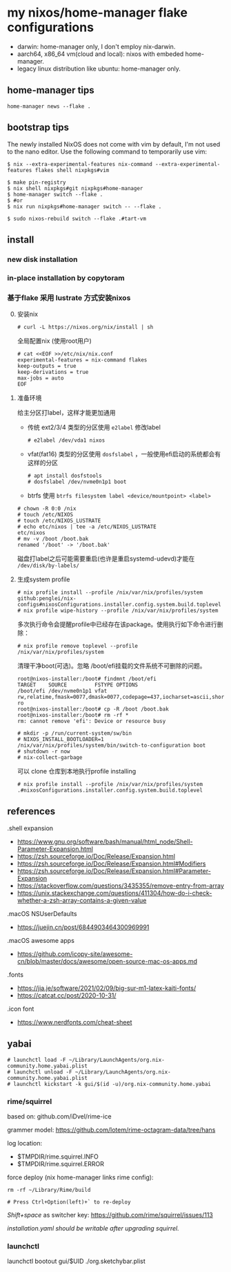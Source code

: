 # my nixos/home-manager flake configurations 

* darwin: home-manager only, I don't employ nix-darwin.
* aarch64, x86_64 vm(cloud and local): nixos with embeded home-manager.
* legacy linux distribution like ubuntu: home-manager only.

## home-manager tips

```
home-manager news --flake .
```

## bootstrap tips

The newly installed NixOS does not come with vim by default,
I'm not used to the nano editor. Use the following command to temporarily use vim:

```
$ nix --extra-experimental-features nix-command --extra-experimental-features flakes shell nixpkgs#vim
```

```
$ make pin-registry
$ nix shell nixpkgs#git nixpkgs#home-manager
$ home-manager switch --flake .
$ #or
$ nix run nixpkgs#home-manager switch -- --flake .

$ sudo nixos-rebuild switch --flake .#tart-vm
```

## install

### new disk installation
### in-place installation by copytoram

### 基于flake 采用 lustrate 方式安装nixos

0. 安装nix

    ```
    # curl -L https://nixos.org/nix/install | sh
    ```

    全局配置nix (使用root用户)

    ```
    # cat <<EOF >>/etc/nix/nix.conf
    experimental-features = nix-command flakes
    keep-outputs = true
    keep-derivations = true
    max-jobs = auto
    EOF
    ```

1. 准备环境

    给主分区打label，这样才能更加通用

    * 传统 ext2/3/4 类型的分区使用 `e2label` 修改label

        ```
        # e2label /dev/vda1 nixos
        ```

    * vfat(fat16) 类型的分区使用 `dosfslabel` ，一般使用efi启动的系统都会有这样的分区

        ```
        # apt install dosfstools
        # dosfslabel /dev/nvme0n1p1 boot
        ```

    * btrfs 使用 `btrfs filesystem label <device/mountpoint> <label>`


    ```
    # chown -R 0:0 /nix
    # touch /etc/NIXOS
    # touch /etc/NIXOS_LUSTRATE
    # echo etc/nixos | tee -a /etc/NIXOS_LUSTRATE
    etc/nixos
    # mv -v /boot /boot.bak
    renamed '/boot' -> '/boot.bak'
    ```

    磁盘打label之后可能需要重启(也许是重启systemd-udevd)才能在 `/dev/disk/by-labels/`

2. 生成system profile

    ```
    # nix profile install --profile /nix/var/nix/profiles/system github:penglei/nix-configs#nixosConfigurations.installer.config.system.build.toplevel
    # nix profile wipe-history --profile /nix/var/nix/profiles/system
    ```

    多次执行命令会提醒profile中已经存在该package。使用执行如下命令进行删除：

    ```
    # nix profile remove toplevel --profile /nix/var/nix/profiles/system
    ```

    清理干净boot(可选)。忽略 /boot/efi挂载的文件系统不可删除的问题。

    ```
    root@nixos-installer:/boot# findmnt /boot/efi
    TARGET    SOURCE         FSTYPE OPTIONS
    /boot/efi /dev/nvme0n1p1 vfat   rw,relatime,fmask=0077,dmask=0077,codepage=437,iocharset=ascii,shortname=mixed,utf8,errors=remount-ro
    root@nixos-installer:/boot# cp -R /boot /boot.bak
    root@nixos-installer:/boot# rm -rf *
    rm: cannot remove 'efi': Device or resource busy
    ```


    ```
    # mkdir -p /run/current-system/sw/bin
    # NIXOS_INSTALL_BOOTLOADER=1 /nix/var/nix/profiles/system/bin/switch-to-configuration boot
    # shutdown -r now
    # nix-collect-garbage
    ```

    可以 clone 仓库到本地执行profile installing

    ```
    # nix profile install --profile /nix/var/nix/profiles/system .#nixosConfigurations.installer.config.system.build.toplevel
    ```

## references

.shell expansion

* https://www.gnu.org/software/bash/manual/html_node/Shell-Parameter-Expansion.html
* https://zsh.sourceforge.io/Doc/Release/Expansion.html
* https://zsh.sourceforge.io/Doc/Release/Expansion.html#Modifiers
* https://zsh.sourceforge.io/Doc/Release/Expansion.html#Parameter-Expansion
* https://stackoverflow.com/questions/3435355/remove-entry-from-array
* https://unix.stackexchange.com/questions/411304/how-do-i-check-whether-a-zsh-array-contains-a-given-value


.macOS NSUserDefaults

* https://juejin.cn/post/6844903464300969991

.macOS awesome apps

* https://github.com/icopy-site/awesome-cn/blob/master/docs/awesome/open-source-mac-os-apps.md


.fonts

* https://jia.je/software/2021/02/09/big-sur-m1-latex-kaiti-fonts/
* https://catcat.cc/post/2020-10-31/

.icon font

* https://www.nerdfonts.com/cheat-sheet

## yabai

```
# launchctl load -F ~/Library/LaunchAgents/org.nix-community.home.yabai.plist
# launchctl unload -F ~/Library/LaunchAgents/org.nix-community.home.yabai.plist
# launchctl kickstart -k gui/$(id -u)/org.nix-community.home.yabai
```

### rime/squirrel

based on: github.com/iDvel/rime-ice

grammer model: https://github.com/lotem/rime-octagram-data/tree/hans

log location:

* $TMPDIR/rime.squirrel.INFO
* $TMPDIR/rime.squirrel.ERROR

force deploy (nix home-manager links rime config):

```
rm -rf ~/Library/Rime/build

# Press Ctrl+Option(left)+` to re-deploy

```

*Shift+space* as switcher key: https://github.com/rime/squirrel/issues/113

*installation.yaml should be writable after upgrading squirrel.*

### launchctl

launchctl bootout gui/$UID ./org.sketchybar.plist

